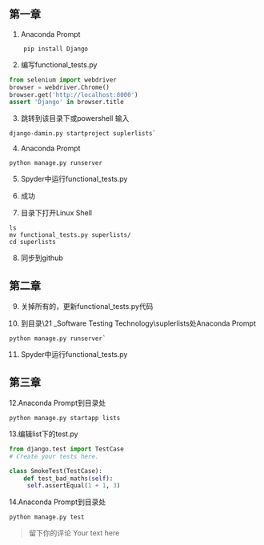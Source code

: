 ## 第一章

1. Anaconda Prompt
```shell
    pip install Django
```

2. 编写functional_tests.py
```python
from selenium import webdriver
browser = webdriver.Chrome()
browser.get('http://localhost:8000')
assert 'Django' in browser.title
```

3. 跳转到该目录下或powershell 输入
 ```shell
 django-damin.py startproject suplerlists`
 ```
 
4. Anaconda Prompt
 ```shell
 python manage.py runserver
 ```

5. Spyder中运行functional_tests.py

6. 成功

7. 目录下打开Linux Shell
 ```shell
ls
mv functional_tests.py superlists/
cd superlists
 ```
 
8. 同步到github

## 第二章

9. 关掉所有的，更新functional_tests.py代码

10. 到目录\21 _Software Testing Technology\suplerlists处Anaconda Prompt
```shell
python manage.py runserver`
```

11. Spyder中运行functional_tests.py

## 第三章

12.Anaconda Prompt到目录处
```shell
python manage.py startapp lists
```

13.编辑list下的test.py    
```python
from django.test import TestCase
# Create your tests here.

class SmokeTest(TestCase):
    def test_bad_maths(self):
   	 self.assertEqual(1 + 1, 3)
```

14.Anaconda Prompt到目录处

```shell
python manage.py test
```


> 留下你的评论
> Your text here
